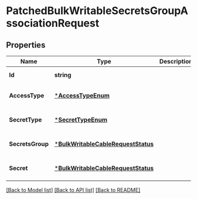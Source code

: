 # PatchedBulkWritableSecretsGroupAssociationRequest

## Properties
Name | Type | Description | Notes
------------ | ------------- | ------------- | -------------
**Id** | **string** |  | [default to null]
**AccessType** | [***AccessTypeEnum**](AccessTypeEnum.md) |  | [optional] [default to null]
**SecretType** | [***SecretTypeEnum**](SecretTypeEnum.md) |  | [optional] [default to null]
**SecretsGroup** | [***BulkWritableCableRequestStatus**](BulkWritableCableRequest_status.md) |  | [optional] [default to null]
**Secret** | [***BulkWritableCableRequestStatus**](BulkWritableCableRequest_status.md) |  | [optional] [default to null]

[[Back to Model list]](../README.md#documentation-for-models) [[Back to API list]](../README.md#documentation-for-api-endpoints) [[Back to README]](../README.md)

